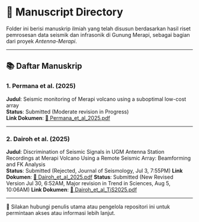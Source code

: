 # 📄 Manuscript Directory

Folder ini berisi manuskrip ilmiah yang telah disusun berdasarkan hasil riset pemrosesan data seismik dan infrasonik di Gunung Merapi, sebagai bagian dari proyek *Antenna-Merapi*.

---

## 📚 Daftar Manuskrip

### 1. Permana et al. (2025)
**Judul**: Seismic monitoring of Merapi volcano using a suboptimal low-cost array  
**Status**: Submitted (Moderate revision in Progress)  
**Link Dokumen**: [📄 Permana_et_al_2025.pdf](https://acrobat.adobe.com/id/urn:aaid:sc:AP:43a442c1-fa9a-405b-9288-ec489bc712d8)

---

### 2. Dairoh et al. (2025)
**Judul**: Discrimination of Seismic Signals in UGM Antenna Station Recordings at Merapi Volcano Using a Remote Seismic Array: Beamforming and FK Analysis  
**Status**: Submitted (Rejected, Journal of Seismology, Jul 3, 7:55PM)
**Link Dokumen**: [📄 Dairoh_et_al_2025.pdf](./Dairoh_et_al_2025.pdf)
**Status**: Submitted (New Revised Version Jul 30, 6:52AM, Major revision in Trend in Sciences, Aug 5, 10:06AM)
**Link Dokumen**: [📄 Dairoh_et_al_TiS2025.pdf](./Dairoh_et_al_TiS2025.pdf)

---

📝 Silakan hubungi penulis utama atau pengelola repositori ini untuk permintaan akses atau informasi lebih lanjut.
